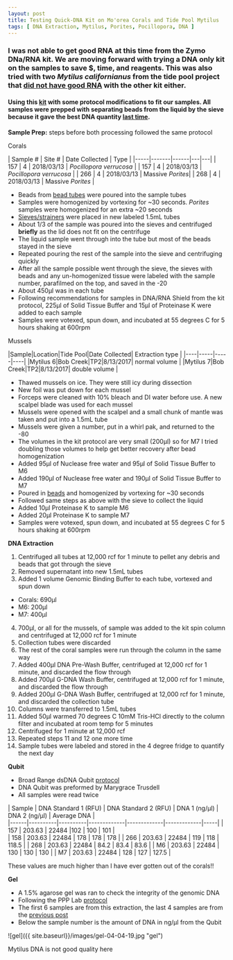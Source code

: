 ```yaml
---
layout: post
title: Testing Quick-DNA Kit on Mo'orea Corals and Tide Pool Mytilus
tags: [ DNA Extraction, Mytilus, Porites, Pocillopora, DNA ]
---
```


### I was not able to get good RNA at this time from the Zymo DNa/RNA kit. We are moving forward with trying a DNA only kit on the samples to save $, time, and reagents. This was also tried with two _Mytilus californianus_ from the tide pool project that [did not have good RNA](https://meschedl.github.io/MESPutnam_Open_Lab_Notebook/Tidepool-Mytilus-Test-Extraction/) with the other kit either.

#### Using this [kit](https://github.com/meschedl/MESPutnam_Open_Lab_Notebook/blob/master/company-protocols/_d4068_d4069_quick-dna_miniprep_plus_kit.pdf) with some protocol modifications to fit our samples. All samples were prepped with separating beads from the liquid by the sieve because it gave the best DNA quantity [last time](https://meschedl.github.io/MESPutnam_Open_Lab_Notebook/Testing-Moorea-Samples-3/).

**Sample Prep:** steps before both processing followed the same protocol

Corals

| Sample # | Site # | Date Collected | Type |
|-----|-------|------|---|---|
| 157 | 4 | 2018/03/13 | _Pocillopora verrucosa_ |
| 157 | 4 | 2018/03/13 | _Pocillopora verrucosa_ |
| 266 | 4 | 2018/03/13 | Massive _Porites_|
| 268 | 4 | 2018/03/13 | Massive _Porites_ |

- Beads from [bead tubes](https://www.fishersci.com/shop/products/zr-bashing-bead-lysis-tubes/nc1099697#?keyword=zymo+bead) were poured into the sample tubes
- Samples were homogenized by vortexing for ~30 seconds. _Porites_ samples were homogenized for an extra ~20 seconds
- [Sieves/strainers](https://www.pluriselect.com/us/pluristrainer-mini-20-um-25-pack-sterile-in-bag.html) were placed in new labeled 1.5mL tubes
- About 1/3 of the sample was poured into the sieves and centrifuged **briefly** as the lid does not fit on the centrifuge
- The liquid sample went through into the tube but most of the beads stayed in the sieve
- Repeated pouring the rest of the sample into the sieve and centrifuging quickly
- After all the sample possible went through the sieve, the sieves with beads and any un-homogenized tissue were labeled with the sample number, parafilmed on the top, and saved in the -20
- About 450µl was in each tube
- Following recommendations for samples in DNA/RNA Shield from the kit protocol, 225µl of Solid Tissue Buffer and 15µl of Proteinase K were added to each sample
- Samples were votexed, spun down, and incubated at 55 degrees C for 5 hours shaking at 600rpm

Mussels

|Sample|Location|Tide Pool|Date Collected| Extraction type |
|----|-----|-----|----|
|Mytilus 6|Bob Creek|TP2|8/13/2017| normal volume |
|Mytilus 7|Bob Creek|TP2|8/13/2017| double volume |

- Thawed mussels on ice. They were still icy during dissection
- New foil was put down for each mussel
- Forceps were cleaned with 10% bleach and DI water before use. A new scalpel blade was used for each mussel
- Mussels were opened with the scalpel and a small chunk of mantle was taken and put into a 1.5mL tube  
- Mussels were given a number, put in a whirl pak, and returned to the -80
- The volumes in the kit protocol are very small (200µl) so for M7 I tried doubling those volumes to help get better recovery after bead homogenization
- Added 95µl of Nuclease free water and 95µl of Solid Tissue Buffer to M6
- Added 190µl of Nuclease free water and 190µl of Solid Tissue Buffer to M7
- Poured in [beads](https://www.fishersci.com/shop/products/zr-bashing-bead-lysis-tubes/nc1099697#?keyword=zymo+bead) and homogenized by vortexing for ~30 seconds
- Followed same steps as above with the sieve to collect the liquid
- Added 10µl Proteinase K to sample M6
- Added 20µl Proteinase K to sample M7
- Samples were votexed, spun down, and incubated at 55 degrees C for 5 hours shaking at 600rpm

**DNA Extraction**

1. Centrifuged all tubes at 12,000 rcf for 1 minute to pellet any debris and beads that got through the sieve
2. Removed supernatant into new 1.5mL tubes
3. Added 1 volume Genomic Binding Buffer to each tube, vortexed and spun down
  - Corals: 690µl
  - M6: 200µl
  - M7: 400µl
4. 700µl, or all for the mussels, of sample was added to the kit spin column and centrifuged at 12,000 rcf for 1 minute
5. Collection tubes were discarded
6. The rest of the coral samples were run through the column in the same way
7. Added 400µl DNA Pre-Wash Buffer, centrifuged at 12,000 rcf for 1 minute, and discarded the flow through
8. Added 700µl G-DNA Wash Buffer, centrifuged at 12,000 rcf for 1 minute, and discarded the flow through
9. Added 200µl G-DNA Wash Buffer, centrifuged at 12,000 rcf for 1 minute, and discarded the collection tube
10. Columns were transferred to 1.5mL tubes
11. Added 50µl warmed 70 degrees C 10mM Tris-HCl directly to the column filter and incubated at room temp for 5 minutes
12. Centrifuged for 1 minute at 12,000 rcf
13. Repeated steps 11 and 12 one more time
14. Sample tubes were labeled and stored in the 4 degree fridge to quantify the next day  

**Qubit**

- Broad Range dsDNA Qubit [protocol](https://meschedl.github.io/MESPutnam_Open_Lab_Notebook/Qubit-Protocol/)
- DNA Qubit was preformed by Marygrace Trusdell
- All samples were read twice

| Sample | DNA Standard 1 (RFU) | DNA Standard 2 (RFU) | DNA 1 (ng/µl) | DNA 2 (ng/µl) | Average DNA |  
|------|----------|----------|-------------|-------------|-------------|-----|
| 157 | 203.63 | 22484 |102 | 100 | 101 |  
| 158 | 203.63 | 22484 | 178 | 178 | 178 |
| 266 | 203.63 | 22484 | 119 | 118 | 118.5 |
| 268 | 203.63 | 22484 | 84.2 | 83.4 | 83.6 |
| M6 | 203.63 | 22484 | 130 | 130 | 130 |
| M7 | 203.63 | 22484 | 128 | 127 | 127.5 |

These values are much higher than I have ever gotten out of the corals!!

**Gel**

- A 1.5% agarose gel was ran to check the integrity of the genomic DNA
- Following the PPP Lab [protocol](https://meschedl.github.io/MESPutnam_Open_Lab_Notebook/Gel-Protocol/)
- The first 6 samples are from this extraction, the last 4 samples are from the [previous post](https://meschedl.github.io/MESPutnam_Open_Lab_Notebook/Testing-Moorea-Samples-3/)
- Below the sample number is the amount of DNA in ng/µl from the Qubit

![gel]({{ site.baseurl}}/images/gel-04-04-19.jpg "gel")

Mytilus DNA is not good quality here
